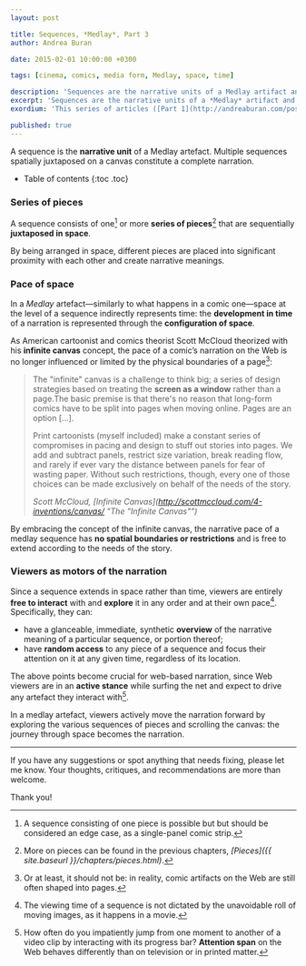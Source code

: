 ```yaml
---
layout: post

title: Sequences, *Medlay*, Part 3
author: Andrea Buran

date: 2015-02-01 10:00:00 +0300

tags: [cinema, comics, media form, Medlay, space, time]

description: 'Sequences are the narrative units of a Medlay artifact and consist of one or more series of pieces sequentially juxtaposed in space.'
excerpt: 'Sequences are the narrative units of a *Medlay* artifact and consist of one or more series of pieces sequentially juxtaposed in space.'
exordium: 'This series of articles ([Part 1](http://andreaburan.com/post/medlay-introduction.html), [Part 2](http://andreaburan.com/post/medlay-pieces.html), [Part 3](http://andreaburan.com/post/medlay-sequences.html), [Part 4]({http://andreaburan.com/post/medlay-research.html)) illustrates *Medlay*, a hybrid media form that combines the strengths of cinema and comics to narrate a story or communicate an idea on the Web.'

published: true
---
```


A sequence is the **narrative unit** of a Medlay artefact. Multiple sequences spatially juxtaposed on a canvas constitute a complete narration.

+ Table of contents
{:toc .toc}

### Series of pieces

A sequence consists of one[^one-piece-sequence] or more **series of pieces**[^pieces] that are sequentially **juxtaposed in space**.

By being arranged in space, different pieces are placed into significant proximity with each other and create narrative meanings.

### Pace of space

In a *Medlay* artefact—similarly to what happens in a comic one—space at the level of a sequence indirectly represents time: the **development in time** of a narration is represented through the **configuration of space**.

As American cartoonist and comics theorist Scott McCloud theorized with his **infinite canvas** concept, the pace of a comic’s narration on the Web is no longer influenced or limited by the physical boundaries of a page[^page]:

> The "infinite" canvas is a challenge to think big; a series of design strategies based on treating the **screen as a window** rather than a page.The basic premise is that there's no reason that long-form comics have to be split into pages when moving online. Pages are an option […].
>
> Print cartoonists (myself included) make a constant series of compromises in pacing and design to stuff out stories into pages. We add and subtract panels, restrict size variation, break reading flow, and rarely if ever vary the distance between panels for fear of wasting paper. Without such restrictions, though, every one of those choices can be made exclusively on behalf of the needs of the story.
>
> <cite class="source">Scott McCloud, *[Infinite Canvas](http://scottmccloud.com/4-inventions/canvas/ "The "Infinite Canvas"")*</cite>

By embracing the concept of the infinite canvas, the narrative pace of a medlay sequence has **no spatial boundaries or restrictions** and is free to extend according to the needs of the story.

### Viewers as motors of the narration

Since a sequence extends in space rather than time, viewers are entirely **free to interact** with and **explore** it in any order and at their own pace[^roll]. Specifically, they can:

+ have a glanceable, immediate, synthetic **overview** of the narrative meaning of a particular sequence, or portion thereof;
+ have **random access** to any piece of a sequence and focus their attention on it at any given time, regardless of its location.

The above points become crucial for web-based narration, since Web viewers are in an **active stance** while surfing the net and expect to drive any artefact they interact with[^progress-bar].

In a medlay artefact, viewers actively move the narration forward by exploring the various sequences of pieces and scrolling the canvas: the journey through space becomes the narration.

---

If you have any suggestions or spot anything that needs fixing, please let me know. Your thoughts, critiques, and recommendations are more than welcome.

Thank you!




[^pieces]: More on pieces can be found in the previous chapters, *[Pieces]({{ site.baseurl }}/chapters/pieces.html)*.

[^one-piece-sequence]: A sequence consisting of one piece is possible but but should be considered an edge case, as a single-panel comic strip.

[^page]: Or at least, it should not be: in reality, comic artifacts on the Web are still often shaped into pages.

[^roll]: The viewing time of a sequence is not dictated by the unavoidable roll of moving images, as it happens in a movie.

[^progress-bar]: How often do you impatiently jump from one moment to another of a video clip by interacting with its progress bar? **Attention span** on the Web behaves differently than on television or in printed matter.